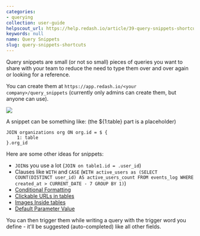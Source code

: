 ```yaml
---
categories:
- querying
collection: user-guide
helpscout_url: https://help.redash.io/article/39-query-snippets-shortcuts
keywords: null
name: Query Snippets
slug: query-snippets-shortcuts
---
```

Query snippets are small (or not so small) pieces of queries you want to share
with your team to reduce the need to type them over and over again or looking
for a reference.

You can create them at  `https://app.redash.io/<your company>/query_snippets`
(currently only admins can create them, but anyone can use).

![](https://redash.io/help/assets/Snippet.png)

A snippet can be something like: (the ${1:table} part is a placeholder)

    
    
    JOIN organizations org ON org.id = $ {
    	1: table
    }.org_id
    
    

Here are some other ideas for snippets:

  * `JOIN`s you use a lot (`JOIN on table1.id = .user_id`)
  * Clauses like `WITH` and `CASE` (`WITH active_users as (SELECT COUNT(DISTINCT user_id) AS active_users_count FROM events_log WHERE created_at > CURRENT_DATE - 7 GROUP BY 1)`)
  * [Conditional Formatting](http://help.redash.io/article/136-condition)
  * [Clickable URLs in tables](http://help.redash.io/article/137-clickable)
  * [Images Inside tables](http://help.redash.io/article/138-image)
  * [Default Parameter Value](http://help.redash.io/article/139-default)

You can then trigger them while writing a query with the trigger word you
define - it'll be suggested (auto-completed) like all other fields.

